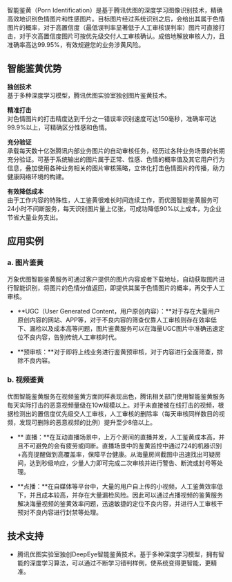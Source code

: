 智能鉴黄（Porn Identification）是基于腾讯优图的深度学习图像识别技术，精确高效地识别色情图片和性感图片。目标图片经过系统识别之后，会给出其属于色情图片的概率，对于高置信度（最低误判率显著低于人工审核误判率）图片可直接打击，对于次高置信度图片可按优先级交付人工审核确认。成倍地解放审核人力，且准确率高达99.95%，有效规避您的业务涉黄风险。

## 智能鉴黄优势
**独创技术**</br>基于多种深度学习模型，腾讯优图实验室独创图片鉴黄技术。

**精准打击**</br>对色情图片的打击精度达到千分之一错误率识别速度可达150毫秒，准确率可达99.9%以上，可精确区分性感和色情。

**充分验证**</br>承载每天数十亿张腾讯内部业务图片的自动审核任务，经历过各种业务场景的长期充分验证。可基于系统输出的图片属于正常、性感、色情的概率值及其它用户行为信息，叠加使用各种业务相关的图片审核策略，立体化打击色情图片的传播，助力健康网络环境的构建。

**有效降低成本**</br>由于工作内容的特殊性，人工鉴黄很难长时间连续工作，而优图智能鉴黄服务可24小时不间断服务，每天识别图片量上亿张，可成功降低90%以上成本，为企业节省大量业务支出。

## 应用实例
### a. 图片鉴黄
万象优图智能鉴黄服务可通过客户提供的图片内容或者下载地址，自动获取图片进行智能识别，将图片的色情分值返回，即提供其属于色情图片的概率，再交于人工审核。
- **UGC（User Generated Content，用户原创内容）：**对于存在大量用户原创内容的网站、APP等，对于不良内容的筛查仅靠人工审核则存在效率低下、漏检以及成本高等问题，图片鉴黄服务可以在海量UGC图片中准确迅速定位不良内容，告别传统人工审核时代。

- **预审核：**对于即将上线业务进行鉴黄预审核，对于内容进行全面筛查，排除不良内容。

### b. 视频鉴黄
优图智能鉴黄服务在视频鉴黄方面同样表现出色，腾讯相关部门使用智能鉴黄服务每天实际打击的恶意视频量级在10w规模以上。对于未直接被在线打击的视频，根据检测出的置信度优先级交人工审核，人工审核的删除率（每天审核同样数目的视频，发现可删除的恶意视频的比例）提升至少8倍以上。
- ** 直播：**在互动直播场景中，上万个房间的直播并发，人工鉴黄成本高，并且不可避免的会有疲劳或间断。直播场景中的鉴黄监控中通过724的机器识别+高亮提醒做到高覆盖率，保障平台健康。从海量房间截图中迅速找出可疑房间，达到秒级响应，少量人力即可完成二次审核并进行警告、断流或封号等处理。

- **点播：**在自媒体等平台中，大量的用户自上传的小视频，人工鉴黄效率低下，并且成本较高，并存在大量漏检风险。因此可以通过点播视频的鉴黄服务解决海量视频的鉴黄效率问题，迅速敏捷的定位不良内容，并进行人工审核干预对不良内容进行封禁等处理。

## 技术支持
- 腾讯优图实验室独创DeepEye智能鉴黄技术。基于多种深度学习模型，拥有智能的深度学习算法，可以通过不断学习错判样例，使系统变得更智能，更精准。
